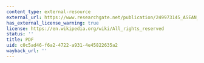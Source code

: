 ```yaml
---
content_type: external-resource
external_url: https://www.researchgate.net/publication/249973145_ASEAN_plus_three_Emerging_East_Asian_regionalism
has_external_license_warning: true
license: https://en.wikipedia.org/wiki/All_rights_reserved
status: ''
title: PDF
uid: c0c5ad46-f6a2-4722-a931-4e45822635a2
wayback_url: ''
---
```

